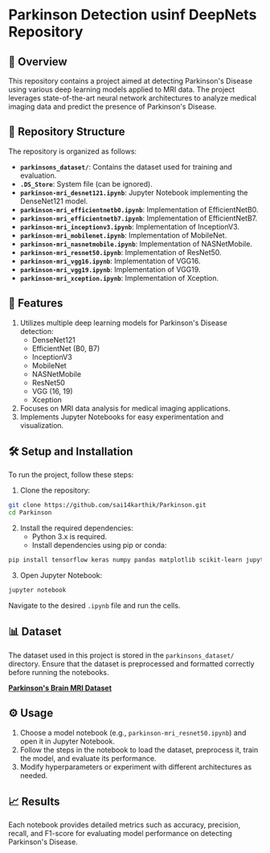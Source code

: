 

# Parkinson Detection usinf DeepNets Repository 

## 📌 Overview

This repository contains a project aimed at detecting Parkinson's Disease using various deep learning models applied to MRI data. The project leverages state-of-the-art neural network architectures to analyze medical imaging data and predict the presence of Parkinson's Disease.

## 📁 Repository Structure

The repository is organized as follows:

- **`parkinsons_dataset/`**: Contains the dataset used for training and evaluation.
- **`.DS_Store`**: System file (can be ignored).
- **`parkinson-mri_desnet121.ipynb`**: Jupyter Notebook implementing the DenseNet121 model.
- **`parkinson-mri_efficientnetb0.ipynb`**: Implementation of EfficientNetB0.
- **`parkinson-mri_efficientnetb7.ipynb`**: Implementation of EfficientNetB7.
- **`parkinson-mri_inceptionv3.ipynb`**: Implementation of InceptionV3.
- **`parkinson-mri_mobilenet.ipynb`**: Implementation of MobileNet.
- **`parkinson-mri_nasnetmobile.ipynb`**: Implementation of NASNetMobile.
- **`parkinson-mri_resnet50.ipynb`**: Implementation of ResNet50.
- **`parkinson-mri_vgg16.ipynb`**: Implementation of VGG16.
- **`parkinson-mri_vgg19.ipynb`**: Implementation of VGG19.
- **`parkinson-mri_xception.ipynb`**: Implementation of Xception.


## 🚀 Features

1. Utilizes multiple deep learning models for Parkinson's Disease detection:
    - DenseNet121
    - EfficientNet (B0, B7)
    - InceptionV3
    - MobileNet
    - NASNetMobile
    - ResNet50
    - VGG (16, 19)
    - Xception
2. Focuses on MRI data analysis for medical imaging applications.
3. Implements Jupyter Notebooks for easy experimentation and visualization.

## 🛠️ Setup and Installation

To run the project, follow these steps:

1. Clone the repository:

```bash
git clone https://github.com/sai14karthik/Parkinson.git
cd Parkinson
```

2. Install the required dependencies:
    - Python 3.x is required.
    - Install dependencies using pip or conda:

```bash
pip install tensorflow keras numpy pandas matplotlib scikit-learn jupyter
```

3. Open Jupyter Notebook:

```bash
jupyter notebook
```

Navigate to the desired `.ipynb` file and run the cells.

## 📊 Dataset

The dataset used in this project is stored in the `parkinsons_dataset/` directory. Ensure that the dataset is preprocessed and formatted correctly before running the notebooks.

**[Parkinson's Brain MRI Dataset](https://www.kaggle.com/datasets/irfansheriff/parkinsons-brain-mri-dataset)**

## ⚙️ Usage

1. Choose a model notebook (e.g., `parkinson-mri_resnet50.ipynb`) and open it in Jupyter Notebook.
2. Follow the steps in the notebook to load the dataset, preprocess it, train the model, and evaluate its performance.
3. Modify hyperparameters or experiment with different architectures as needed.

## 📈 Results

Each notebook provides detailed metrics such as accuracy, precision, recall, and F1-score for evaluating model performance on detecting Parkinson's Disease.

